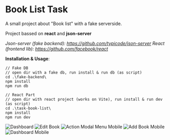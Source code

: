 # Book List Task
A small project about "Book list" with a fake serverside.

Project bassed on **react** and **json-server**

*Json-server (fake backend): https://github.com/typicode/json-server*
*React (frontend lib): https://github.com/facebook/react*

**Installation & Usage**:
```
// Fake DB
// open dir with a fake db, run install & run db (as script)
cd .\fake-backend\
npm install
npm run db

// React Part
// open dir with react project (works on Vite), run install & run dev (as script)
cd .\task-book-list\
npm install
npm run dev
```

![Dashboard](https://i.postimg.cc/63HvGdqC/image.png)
![Edit Book](https://i.postimg.cc/Fs2hGGBD/image.png)
![Action Modal Menu Mobile](https://i.postimg.cc/N0cPjrKg/image.png)
![Add Book Mobile](https://i.postimg.cc/Nj3v7MLV/image.png)
![Dashboard Mobile](https://i.postimg.cc/76M4LkHR/image.png)
